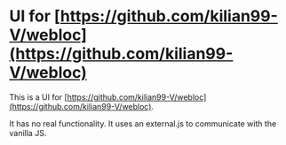 # UI for [https://github.com/kilian99-V/webloc](https://github.com/kilian99-V/webloc)

This is a UI for [https://github.com/kilian99-V/webloc](https://github.com/kilian99-V/webloc).

It has no real functionality.
It uses an external.js to communicate with the vanilla JS. 